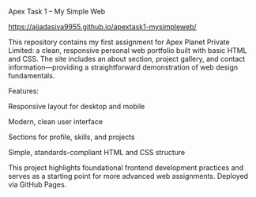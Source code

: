 Apex Task 1 – My Simple Web

https://ajjadasiva9955.github.io/apextask1-mysimpleweb/

This repository contains my first assignment for Apex Planet Private Limited: a clean, responsive personal web portfolio built with basic HTML and CSS. The site includes an about section, project gallery, and contact information—providing a straightforward demonstration of web design fundamentals.

Features:

Responsive layout for desktop and mobile

Modern, clean user interface

Sections for profile, skills, and projects

Simple, standards-compliant HTML and CSS structure

This project highlights foundational frontend development practices and serves as a starting point for more advanced web assignments. Deployed via GitHub Pages.
